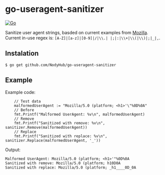 # go-useragent-sanitizer

[![Go](https://github.com/NodyHub/go-useragent-sanitizer/actions/workflows/test.yaml/badge.svg)](https://github.com/NodyHub/go-useragent-sanitizer/actions/workflows/test.yaml)

Sanitize user agent strings, basded on current examples from [Mozilla](https://developer.mozilla.org/en-US/docs/Web/HTTP/Headers/User-Agent).  Current in-use regex is: `[A-Z]|[a-z]|[0-9]|/|\\.| |;|:|\\+|\\(|\\)|;|_|,`.


## Instalation

```shell
$ go get github.com/NodyHub/go-useragent-sanitizer
```

## Example 

Example code:

```golang
	// Test data
	malformedUserAgent := "Mozilla/5.0 (platform; <h1>'\"%0D%0A"
	// Before
	fmt.Printf("Malformed UserAgent: %v\n", malformedUserAgent)
	// Remove
	fmt.Printf("Sanitized with remove: %v\n", sanitizer.Remove(malformedUserAgent))
	// Replace
	fmt.Printf("Sanitized with replace: %v\n", sanitizer.Replace(malformedUserAgent, '_'))
```

Output:

```shell
Malformed UserAgent: Mozilla/5.0 (platform; <h1>'"%0D%0A
Sanitized with remove: Mozilla/5.0 (platform; h10D0A
Sanitized with replace: Mozilla/5.0 (platform; _h1____0D_0A
```
